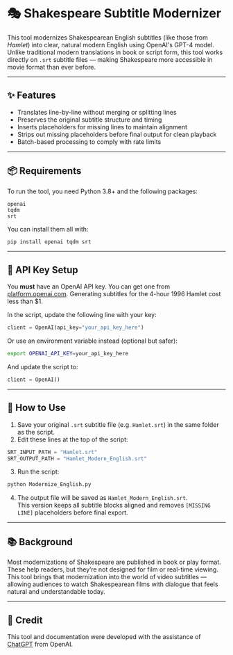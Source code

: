 # 🎭 Shakespeare Subtitle Modernizer

This tool modernizes Shakespearean English subtitles (like those from *Hamlet*) into clear, natural modern English using OpenAI's GPT-4 model. Unlike traditional modern translations in book or script form, this tool works directly on `.srt` subtitle files — making Shakespeare more accessible in movie format than ever before.

---

## ✨ Features

- Translates line-by-line without merging or splitting lines  
- Preserves the original subtitle structure and timing  
- Inserts placeholders for missing lines to maintain alignment  
- Strips out missing placeholders before final output for clean playback  
- Batch-based processing to comply with rate limits  

---

## 📦 Requirements

To run the tool, you need Python 3.8+ and the following packages:

```
openai
tqdm
srt
```

You can install them all with:

```bash
pip install openai tqdm srt
```

---

## 🔑 API Key Setup

You **must** have an OpenAI API key. You can get one from [platform.openai.com](https://platform.openai.com/account/api-keys). Generating subtitles for the 4-hour 1996 Hamlet cost less than $1.

In the script, update the following line with your key:

```python
client = OpenAI(api_key="your_api_key_here")
```

Or use an environment variable instead (optional but safer):

```bash
export OPENAI_API_KEY=your_api_key_here
```

And update the script to:

```python
client = OpenAI()
```

---

## 🚀 How to Use

1. Save your original `.srt` subtitle file (e.g. `Hamlet.srt`) in the same folder as the script.
2. Edit these lines at the top of the script:

```python
SRT_INPUT_PATH = "Hamlet.srt"
SRT_OUTPUT_PATH = "Hamlet_Modern_English.srt"
```

3. Run the script:

```bash
python Modernize_English.py
```

4. The output file will be saved as `Hamlet_Modern_English.srt`.  
   This version keeps all subtitle blocks aligned and removes `[MISSING LINE]` placeholders before final export.

---

## 📚 Background

Most modernizations of Shakespeare are published in book or play format. These help readers, but they’re not designed for film or real-time viewing. This tool brings that modernization into the world of video subtitles — allowing audiences to watch Shakespearean films with dialogue that feels natural and understandable today.

---

## 🤖 Credit

This tool and documentation were developed with the assistance of [ChatGPT](https://openai.com/chatgpt) from OpenAI.

